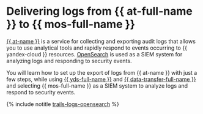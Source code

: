 # Delivering logs from {{ at-full-name }} to {{ mos-full-name }}

[{{ at-name }}](../../audit-trails) is a service for collecting and exporting audit logs that allows you to use analytical tools and rapidly respond to events occurring to {{ yandex-cloud }} resources. [OpenSearch](../../managed-opensearch/) is used as a SIEM system for analyzing logs and responding to security events.

You will learn how to set up the export of logs from {{ at-name }} with just a few steps, while using [{{ yds-full-name }}](../../data-streams/) and [{{ data-transfer-full-name }}](../../data-transfer/) and selecting {{ mos-full-name }} as a SIEM system to analyze logs and respond to security events.

{% include notitle [trails-logs-opensearch](../../_tutorials/trails-logs-opensearch.md) %}
